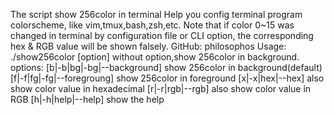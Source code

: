 The script show 256color in terminal
 Help you config terminal program colorscheme, like vim,tmux,bash,zsh,etc.
 Note that if color 0~15 was changed in terminal by configuration file or
 CLI option, the corresponding hex & RGB value will be shown falsely.
 GitHub: philosophos
 Usage:
 	./show256color \[option]
 without option,show 256color in background.
 options:
 	\[b|-b|bg|-bg|--background]	show 256color in background(default)
 	\[f|-f|fg|-fg|--foregroung]	show 256color in foreground
 	\[x|-x|hex|--hex]		also show color value in hexadecimal
 	\[r|-r|rgb|--rgb]		also show color value in RGB
 	\[h|-h|help|--help]		show the help

